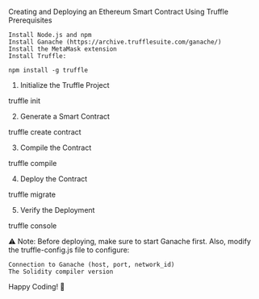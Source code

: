 Creating and Deploying an Ethereum Smart Contract Using Truffle
Prerequisites

    Install Node.js and npm
    Install Ganache (https://archive.trufflesuite.com/ganache/)
    Install the MetaMask extension
    Install Truffle:

    npm install -g truffle

1. Initialize the Truffle Project

truffle init

2. Generate a Smart Contract

truffle create contract <YourContractName>

3. Compile the Contract

truffle compile

4. Deploy the Contract

truffle migrate

5. Verify the Deployment

truffle console

⚠️ Note:
Before deploying, make sure to start Ganache first.
Also, modify the truffle-config.js file to configure:

    Connection to Ganache (host, port, network_id)
    The Solidity compiler version

Happy Coding! 🚀
